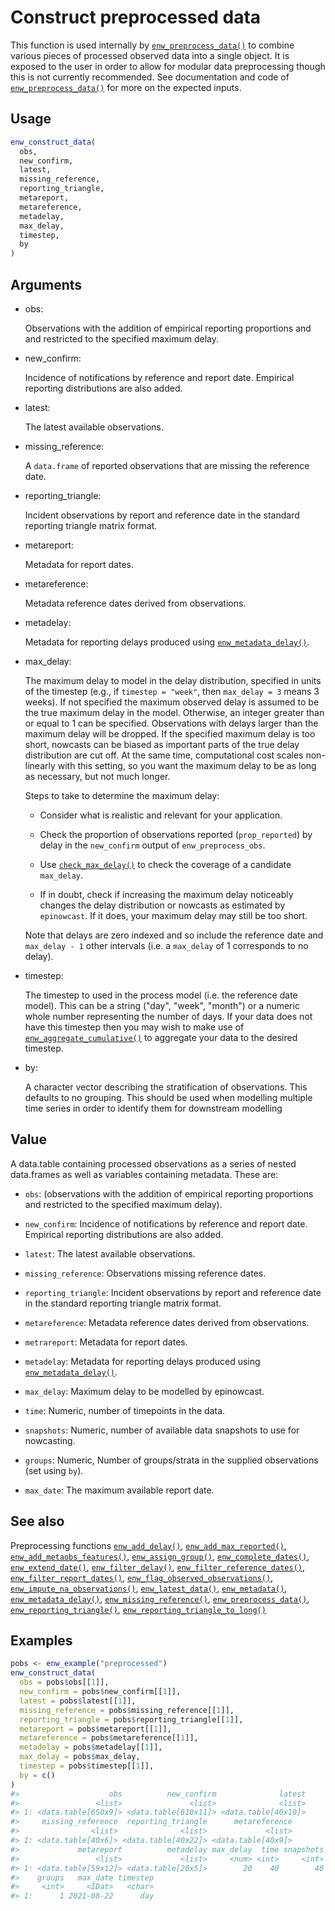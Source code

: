 # Construct preprocessed data

This function is used internally by
[`enw_preprocess_data()`](https://package.epinowcast.org/dev/reference/enw_preprocess_data.md)
to combine various pieces of processed observed data into a single
object. It is exposed to the user in order to allow for modular data
preprocessing though this is not currently recommended. See
documentation and code of
[`enw_preprocess_data()`](https://package.epinowcast.org/dev/reference/enw_preprocess_data.md)
for more on the expected inputs.

## Usage

``` r
enw_construct_data(
  obs,
  new_confirm,
  latest,
  missing_reference,
  reporting_triangle,
  metareport,
  metareference,
  metadelay,
  max_delay,
  timestep,
  by
)
```

## Arguments

- obs:

  Observations with the addition of empirical reporting proportions and
  and restricted to the specified maximum delay.

- new_confirm:

  Incidence of notifications by reference and report date. Empirical
  reporting distributions are also added.

- latest:

  The latest available observations.

- missing_reference:

  A `data.frame` of reported observations that are missing the reference
  date.

- reporting_triangle:

  Incident observations by report and reference date in the standard
  reporting triangle matrix format.

- metareport:

  Metadata for report dates.

- metareference:

  Metadata reference dates derived from observations.

- metadelay:

  Metadata for reporting delays produced using
  [`enw_metadata_delay()`](https://package.epinowcast.org/dev/reference/enw_metadata_delay.md).

- max_delay:

  The maximum delay to model in the delay distribution, specified in
  units of the timestep (e.g., if `timestep = "week"`, then
  `max_delay = 3` means 3 weeks). If not specified the maximum observed
  delay is assumed to be the true maximum delay in the model. Otherwise,
  an integer greater than or equal to 1 can be specified. Observations
  with delays larger than the maximum delay will be dropped. If the
  specified maximum delay is too short, nowcasts can be biased as
  important parts of the true delay distribution are cut off. At the
  same time, computational cost scales non-linearly with this setting,
  so you want the maximum delay to be as long as necessary, but not much
  longer.

  Steps to take to determine the maximum delay:

  - Consider what is realistic and relevant for your application.

  - Check the proportion of observations reported (`prop_reported`) by
    delay in the `new_confirm` output of `enw_preprocess_obs`.

  - Use
    [`check_max_delay()`](https://package.epinowcast.org/dev/reference/check_max_delay.md)
    to check the coverage of a candidate `max_delay`.

  - If in doubt, check if increasing the maximum delay noticeably
    changes the delay distribution or nowcasts as estimated by
    `epinowcast`. If it does, your maximum delay may still be too short.

  Note that delays are zero indexed and so include the reference date
  and `max_delay - 1` other intervals (i.e. a `max_delay` of 1
  corresponds to no delay).

- timestep:

  The timestep to used in the process model (i.e. the reference date
  model). This can be a string ("day", "week", "month") or a numeric
  whole number representing the number of days. If your data does not
  have this timestep then you may wish to make use of
  [`enw_aggregate_cumulative()`](https://package.epinowcast.org/dev/reference/enw_aggregate_cumulative.md)
  to aggregate your data to the desired timestep.

- by:

  A character vector describing the stratification of observations. This
  defaults to no grouping. This should be used when modelling multiple
  time series in order to identify them for downstream modelling

## Value

A data.table containing processed observations as a series of nested
data.frames as well as variables containing metadata. These are:

- `obs`: (observations with the addition of empirical reporting
  proportions and restricted to the specified maximum delay).

- `new_confirm`: Incidence of notifications by reference and report
  date. Empirical reporting distributions are also added.

- `latest`: The latest available observations.

- `missing_reference`: Observations missing reference dates.

- `reporting_triangle`: Incident observations by report and reference
  date in the standard reporting triangle matrix format.

- `metareference`: Metadata reference dates derived from observations.

- `metrareport`: Metadata for report dates.

- `metadelay`: Metadata for reporting delays produced using
  [`enw_metadata_delay()`](https://package.epinowcast.org/dev/reference/enw_metadata_delay.md).

- `max_delay`: Maximum delay to be modelled by epinowcast.

- `time`: Numeric, number of timepoints in the data.

- `snapshots`: Numeric, number of available data snapshots to use for
  nowcasting.

- `groups`: Numeric, Number of groups/strata in the supplied
  observations (set using `by`).

- `max_date`: The maximum available report date.

## See also

Preprocessing functions
[`enw_add_delay()`](https://package.epinowcast.org/dev/reference/enw_add_delay.md),
[`enw_add_max_reported()`](https://package.epinowcast.org/dev/reference/enw_add_max_reported.md),
[`enw_add_metaobs_features()`](https://package.epinowcast.org/dev/reference/enw_add_metaobs_features.md),
[`enw_assign_group()`](https://package.epinowcast.org/dev/reference/enw_assign_group.md),
[`enw_complete_dates()`](https://package.epinowcast.org/dev/reference/enw_complete_dates.md),
[`enw_extend_date()`](https://package.epinowcast.org/dev/reference/enw_extend_date.md),
[`enw_filter_delay()`](https://package.epinowcast.org/dev/reference/enw_filter_delay.md),
[`enw_filter_reference_dates()`](https://package.epinowcast.org/dev/reference/enw_filter_reference_dates.md),
[`enw_filter_report_dates()`](https://package.epinowcast.org/dev/reference/enw_filter_report_dates.md),
[`enw_flag_observed_observations()`](https://package.epinowcast.org/dev/reference/enw_flag_observed_observations.md),
[`enw_impute_na_observations()`](https://package.epinowcast.org/dev/reference/enw_impute_na_observations.md),
[`enw_latest_data()`](https://package.epinowcast.org/dev/reference/enw_latest_data.md),
[`enw_metadata()`](https://package.epinowcast.org/dev/reference/enw_metadata.md),
[`enw_metadata_delay()`](https://package.epinowcast.org/dev/reference/enw_metadata_delay.md),
[`enw_missing_reference()`](https://package.epinowcast.org/dev/reference/enw_missing_reference.md),
[`enw_preprocess_data()`](https://package.epinowcast.org/dev/reference/enw_preprocess_data.md),
[`enw_reporting_triangle()`](https://package.epinowcast.org/dev/reference/enw_reporting_triangle.md),
[`enw_reporting_triangle_to_long()`](https://package.epinowcast.org/dev/reference/enw_reporting_triangle_to_long.md)

## Examples

``` r
pobs <- enw_example("preprocessed")
enw_construct_data(
  obs = pobs$obs[[1]],
  new_confirm = pobs$new_confirm[[1]],
  latest = pobs$latest[[1]],
  missing_reference = pobs$missing_reference[[1]],
  reporting_triangle = pobs$reporting_triangle[[1]],
  metareport = pobs$metareport[[1]],
  metareference = pobs$metareference[[1]],
  metadelay = pobs$metadelay[[1]],
  max_delay = pobs$max_delay,
  timestep = pobs$timestep[[1]],
  by = c()
)
#>                    obs          new_confirm              latest
#>                 <list>               <list>              <list>
#> 1: <data.table[650x9]> <data.table[610x11]> <data.table[40x10]>
#>     missing_reference  reporting_triangle      metareference
#>                <list>              <list>             <list>
#> 1: <data.table[40x6]> <data.table[40x22]> <data.table[40x9]>
#>             metareport          metadelay max_delay  time snapshots     by
#>                 <list>             <list>     <num> <int>     <int> <list>
#> 1: <data.table[59x12]> <data.table[20x5]>        20    40        40 [NULL]
#>    groups   max_date timestep
#>     <int>     <IDat>   <char>
#> 1:      1 2021-08-22      day
```
